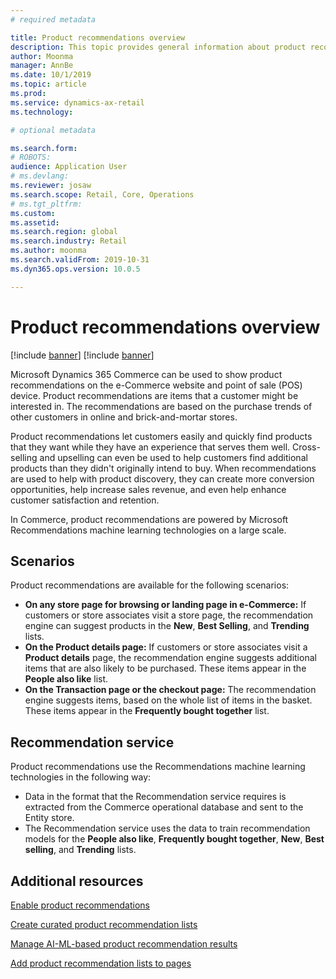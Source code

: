 ```yaml
---
# required metadata

title: Product recommendations overview
description: This topic provides general information about product recommendations. Product recommendations let customers easily and quickly find products that they want, and even products that they didn't originally intend to buy.
author: Moonma
manager: AnnBe
ms.date: 10/1/2019
ms.topic: article
ms.prod: 
ms.service: dynamics-ax-retail
ms.technology: 

# optional metadata

ms.search.form: 
# ROBOTS: 
audience: Application User
# ms.devlang: 
ms.reviewer: josaw
ms.search.scope: Retail, Core, Operations
# ms.tgt_pltfrm: 
ms.custom: 
ms.assetid: 
ms.search.region: global
ms.search.industry: Retail
ms.author: moonma
ms.search.validFrom: 2019-10-31
ms.dyn365.ops.version: 10.0.5

---
```


# Product recommendations overview

[!include [banner](includes/preview-banner.md)]
[!include [banner](includes/banner.md)]

Microsoft Dynamics 365 Commerce can be used to show product recommendations on the e-Commerce website and point of sale (POS) device. Product recommendations are items that a customer might be interested in. The recommendations are based on the purchase trends of other customers in online and brick-and-mortar stores.

Product recommendations let customers easily and quickly find products that they want while they have an experience that serves them well. Cross-selling and upselling can even be used to help customers find additional products than they didn't originally intend to buy. When recommendations are used to help with product discovery, they can create more conversion opportunities, help increase sales revenue, and even help enhance customer satisfaction and retention.

In Commerce, product recommendations are powered by Microsoft Recommendations machine learning technologies on a large scale.


## Scenarios

Product recommendations are available for the following scenarios:

- **On any store page for browsing or landing page in e-Commerce:** If customers or store associates visit a store page, the recommendation engine can suggest products in the **New**, **Best Selling**, and **Trending** lists.
- **On the Product details page:** If customers or store associates visit a **Product details** page, the recommendation engine suggests additional items that are also likely to be purchased. These items appear in the **People also like** list.
- **On the Transaction page or the checkout page:** The recommendation engine suggests items, based on the whole list of items in the basket. These items appear in the **Frequently bought together** list.

## Recommendation service

Product recommendations use the Recommendations machine learning technologies in the following way:

- Data in the format that the Recommendation service requires is extracted from the Commerce operational database and sent to the Entity store.
- The Recommendation service uses the data to train recommendation models for the **People also like**, **Frequently bought together**, **New**, **Best selling**, and **Trending** lists.

## Additional resources

[Enable product recommendations](enable-product-recommendations.md)

[Create curated product recommendation lists](create-editorial-recommendation-lists.md)

[Manage AI-ML-based product recommendation results](modify-product-recommendation-results.md)

[Add product recommendation lists to pages](add-reco-list-to-page.md)
